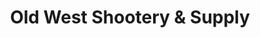 ---
title: "Old West Shootery & Supply"
url: /eureka/old-west-shootery-and-supply/
shop: hunting
---